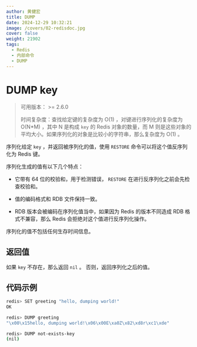 ```yaml
---
author: 黄健宏
title: DUMP
date: 2024-12-29 10:32:21
image: /covers/02-redisdoc.jpg
cover: false
weight: 21902
tags:
  - Redis
  - 内部命令
  - DUMP
---
```


# DUMP key

> 可用版本： >= 2.6.0
> 
> 时间复杂度：查找给定键的复杂度为 O(1) ，对键进行序列化的复杂度为 O(N*M) ，其中 N 是构成 `key` 的 Redis 对象的数量，而 M 则是这些对象的平均大小。如果序列化的对象是比较小的字符串，那么复杂度为 O(1) 。

序列化给定 `key` ，并返回被序列化的值，使用 `RESTORE` 命令可以将这个值反序列化为 Redis 键。

序列化生成的值有以下几个特点：

- 它带有 64 位的校验和，用于检测错误， `RESTORE` 在进行反序列化之前会先检查校验和。
    
- 值的编码格式和 RDB 文件保持一致。
    
- RDB 版本会被编码在序列化值当中，如果因为 Redis 的版本不同造成 RDB 格式不兼容，那么 Redis 会拒绝对这个值进行反序列化操作。
    

序列化的值不包括任何生存时间信息。

## 返回值

如果 `key` 不存在，那么返回 `nil` 。 否则，返回序列化之后的值。

## 代码示例

```bash
redis> SET greeting "hello, dumping world!"
OK

redis> DUMP greeting
"\x00\x15hello, dumping world!\x06\x00E\xa0Z\x82\xd8r\xc1\xde"

redis> DUMP not-exists-key
(nil)
```